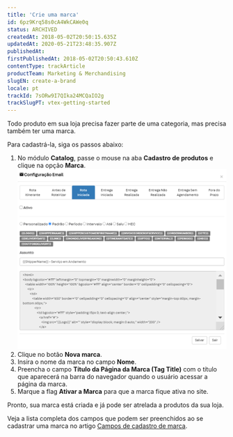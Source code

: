 ```yaml
---
title: 'Crie uma marca'
id: 6pz9Krq58s0cA4WkCAWe0q
status: ARCHIVED
createdAt: 2018-05-02T20:50:15.635Z
updatedAt: 2020-05-21T23:48:35.907Z
publishedAt: 
firstPublishedAt: 2018-05-02T20:50:43.610Z
contentType: trackArticle
productTeam: Marketing & Merchandising
slugEN: create-a-brand
locale: pt
trackId: 7sORw9I7QIka24MCQaIO2g
trackSlugPT: vtex-getting-started
---
```


Todo produto em sua loja precisa fazer parte de uma categoria, mas precisa também ter uma marca.

Para cadastrá-la, siga os passos abaixo:

1. No módulo __Catalog__, passe o mouse na aba __Cadastro de produtos__ e clique na opção __Marca__.![Marca](https://raw.githubusercontent.com/vtexdocs/help-center-content/refs/heads/main/_1.png)
2. Clique no botão __Nova marca__.
3. Insira o nome da marca no campo __Nome__.
4. Preencha o campo __Título da Página da Marca (Tag Title)__ com o título que aparecerá na barra do navegador quando o usuário acessar a página da marca.
5. Marque a flag __Ativar a Marca__ para que a marca fique ativa no site.

Pronto, sua marca está criada e já pode ser atrelada a produtos da sua loja.

Veja a lista completa dos campos que podem ser preenchidos ao se cadastrar uma marca no artigo [Campos de cadastro de marca](/pt/tutorial/campos-de-cadastro-de-marca).
